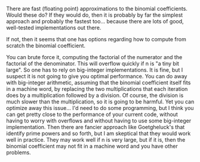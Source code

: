 There are fast (floating point) approximations to the binomial coefficients. Would these do? If they would do, then it is probably by far the simplest approach and probably the fastest too... because there are lots of good, well-tested implementations out there.



If not, then it seems that one has options regarding how to compute from scratch the binomial coefficient.

You can brute force it, computing the factorial of the numerator and the factorial of the denominator. This will overflow quickly if n is "a tiny bit large". So one has to rely on big-integer implementations. It is fine, but I suspect it is not going to give you optimal performance.
You can do away with big-integer arithmetic, assuming that the binomial coefficient itself fits in a machine word, by replacing the two multiplications that each iteration does by a multiplication followed by a division. Of course, the division is much slower than the multiplication, so it is going to be harmful. Yet you can optimize away this issue... I'd need to do some programming, but I think you can get pretty close to the performance of your current code, without having to worry with overflows and without having to use some big-integer implementation.
Then there are fancier approach like Goetgheluck's that identify prime powers and so forth, but I am skeptical that they would work well in practice. They may work well if n is very large, but if it is, then the binomial coefficient may not fit in a machine word and you have other problems.
